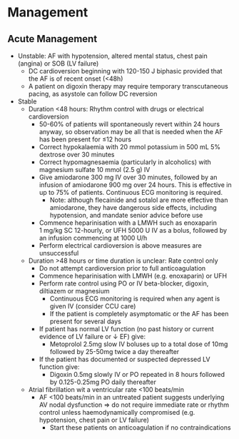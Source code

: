 # Management
## Acute Management
- Unstable: AF with hypotension, altered mental status, chest pain (angina) or SOB (LV failure)
	- DC cardioversion beginning with 120-150 J biphasic provided that the AF is of recent onset (<48h)
	- A patient on digoxin therapy may require temporary transcutaneous pacing, as asystole can follow DC reversion
- Stable
	- Duration <48 hours: Rhythm control with drugs or electrical cardioversion
		- 50-60% of patients will spontaneously revert within 24 hours anyway, so observation may be all that is needed when the AF has been present for ≤12 hours
		- Correct hypokalaemia with 20 mmol potassium in 500 mL 5% dextrose over 30 minutes
		- Correct hypomagnesaemia (particularly in alcoholics) with magnesium sulfate 10 mmol (2.5 g) IV
		- Give amiodarone 300 mg IV over 30 minutes, followed by an infusion of amiodarone 900 mg over 24 hours. This is effective in up to 75% of patients. Continuous ECG monitoring is required.
			- Note: although flecainide and sotalol are more effective than amiodarone, they have dangerous side effects, including hypotension, and mandate senior advice before use
		- Commence heparinisation with a LMWH such as enoxaparin 1 mg/kg SC 12-hourly, or UFH 5000 U IV as a bolus, followed by an infusion commencing at 1000 U/h
		- Perform electrical cardioversion is above measures are unsuccessful
	- Duration >48 hours or time duration is unclear: Rate control only
		- Do not attempt cardioversion prior to full anticoagulation
		- Commence heparinisation with LMWH (e.g. enoxaparin) or UFH
		- Perform rate control using PO or IV beta-blocker, digoxin, diltiazem or magnesium
			- Continuous ECG monitoring is required when any agent is given IV (consider CCU care)
			- If the patient is completely asymptomatic or the AF has been present for several days
		- If patient has normal LV function (no past history or current evidence of LV failure or ↓ EF) give:
			- Metoprolol 2.5mg slow IV boluses up to a total dose of 10mg followed by 25-50mg twice a day thereafter
		- If the patient has documented or suspected depressed LV function give:
			- Digoxin 0.5mg slowly IV or PO repeated in 8 hours followed by 0.125-0.25mg PO daily thereafter
	- Atrial fibrillation wit a ventricular rate <100 beats/min
		- AF <100 beats/min in an untreated patient suggests underlying AV nodal dysfunction ⇒ do not require immediate rate or rhythm control unless haemodynamically compromised (e.g. hypotension, chest pain or LV failure)
			- Start these patients on anticoagulation if no contraindications